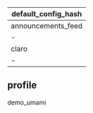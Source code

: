 |default_config_hash |
|-|
|announcements_feed | automated_cron | big_pipe | block | block_content | breakpoint | ckeditor5 | config | config_export_markdown | config_translation | contact | content_moderation | contextual | datetime | dblog | demo_umami_content | dynamic_page_cache | editor | field | field_ui | file | filter | help | history | image | language | layout_builder | layout_discovery | link | locale | media | media_library | menu_link_content | menu_ui | node | options | page_cache | path | path_alias | pgsql | responsive_image | search | shortcut | system | taxonomy | text | toolbar | user | views_ui | workflows | content_translation | views | demo_umami |
|-|-|-|-|-|-|-|-|-|-|-|-|-|-|-|-|-|-|-|-|-|-|-|-|-|-|-|-|-|-|-|-|-|-|-|-|-|-|-|-|-|-|-|-|-|-|-|-|-|-|-|-|-|
|claro | umami |
|-|-|
## profile
demo_umami
